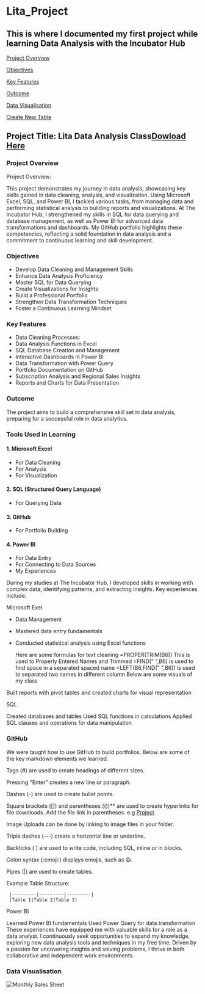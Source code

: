 # Lita_Project
 This is where I documented my first project while learning Data Analysis with the Incubator Hub
---

[Project Overview](#project-overview)

[Objectives](#objectives)

[Key Features](#key-features)

[Outcome](#outcome)

[Data Visualisation](#data-visualisation)

[Create New Table](#create-new-table)





## Project Title: Lita Data Analysis Class[Dowload Here](https://canvas.instructure.com/courses/10186984/files#)


### Project Overview
Project Overview:

This project demonstrates my journey in data analysis, showcasing key skills gained in data cleaning, analysis, and visualization. Using Microsoft Excel, SQL, and Power BI, I tackled various tasks, from managing data and performing statistical analysis to building reports and visualizations. At The Incubator Hub, I strengthened my skills in SQL for data querying and database management, as well as Power BI for advanced data transformations and dashboards. My GitHub portfolio highlights these competencies, reflecting a solid foundation in data analysis and a commitment to continuous learning and skill development.


### Objectives
- Develop Data Cleaning and Management Skills
- Enhance Data Analysis Proficiency
- Master SQL for Data Querying
- Create Visualizations for Insights
- Build a Professional Portfolio
- Strengthen Data Transformation Techniques
- Foster a Continuous Learning Mindset

### Key Features
- Data Cleaning Processes:
- Data Analysis Functions in Excel
- SQL Database Creation and Management
- Interactive Dashboards in Power BI
- Data Transformation with Power Query
- Portfolio Documentation on GitHub
- Subscription Analysis and Regional Sales Insights
- Reports and Charts for Data Presentation

### Outcome
The project aims to build a comprehensive skill set in data analysis, preparing for a successful role in data analytics.

### Tools Used in Learning
#### 1. Microsoft Excel
- For Data Cleaning
- For Analysis
- For Visualization

  
#### 2. SQL (Structured Query Language)
- For Querying Data


#### 3. GitHub
- For Portfolio Building


#### 4. Power BI
- For Data Entry
- For Connecting to Data Sources
- My Experiences

During my studies at The Incubator Hub, I developed skills in working with complex data, identifying patterns, and extracting insights. Key experiences include:

Microsoft Exel 
- Data Management
- Mastered data entry fundamentals
- Conducted statistical analysis using Excel functions

  Here are some formulas for text cleaning
  =PROPER(TRIM(B6)) This is used to Properly Entered Names and Trimmed
=FIND(" ",B6) is used to find space in a separated spaced name
=LEFT(B6,FIND(" ",B6)) is used to separated two names in different column Below are some visuals of my class



Built reports with pivot tables and created charts for visual representation


SQL

Created databases and tables
Used SQL functions in calculations
Applied SQL clauses and operations for data manipulation

### GitHub

We were taught how to use GitHub to build portfolios. Below are some of the key markdown elements we learned:

Tags (#) are used to create headings of different sizes.

Pressing "Enter" creates a new line or paragraph.

Dashes (-) are used to create bullet points.

Square brackets ([]) and parentheses (())** are used to create hyperlinks for file downloads. Add the file link in parentheses. e.g [Project](#project)

Image Uploads can be done by linking to image files in your folder.

Triple dashes (---) create a horizontal line or underline.

Backticks (`) are used to write code, including SQL, inline or in blocks.

Colon syntax (:emoji:) displays emojis, such as 😆.

Pipes (|) are used to create tables.

Example Table Structure:

``` |Heading 1|Heading 2|Heading 3|
 |---------|---------|---------|
 |Table 1|Table 2|Table 3|
```



  
Power BI

Learned Power BI fundamentals
Used Power Query for data transformation
These experiences have equipped me with valuable skills for a role as a data analyst. I continuously seek opportunities to expand my knowledge, exploring new data analysis tools and techniques in my free time. Driven by a passion for uncovering insights and solving problems, I thrive in both collaborative and independent work environments.


### Data Visualisation
![Monthly Sales Sheet](https://github.com/user-attachments/assets/c50f2fd0-3c24-47bb-ab21-e138ba83ad52)

 
